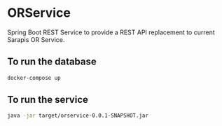 # ORService
Spring Boot REST Service to provide a REST API replacement to current Sarapis OR Service.

## To run the database
```bash
docker-compose up
```

## To run the service
```bash
java -jar target/orservice-0.0.1-SNAPSHOT.jar
```
